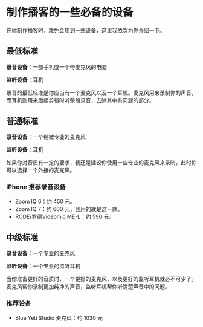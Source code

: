 # 制作播客的一些必备的设备

在你制作播客时，难免会用到一些设备，这里我依次为你介绍一下。

## 最低标准

**录音设备**：一部手机或一个带麦克风的电脑

**监听设备**：耳机

录音的最低标准是你应当有一个麦克风以及一个耳机。麦克风用来录制你的声音，而耳机则用来后续剪辑时听整段录音，去除其中有问题的部分。

## 普通标准

**录音设备**：一个稍微专业的麦克风

**监听设备**：耳机

如果你对音质有一定的要求，我还是建议你使用一些专业的麦克风来录制，此时你可以选择一个外接的麦克风。

### iPhone 推荐录音设备

- Zoom IQ 6：约 450 元。
- Zoom IQ 7：约 600 元，我用的就是这一款。
- RODE/罗德Videomic ME-L：约 590 元。


## 中级标准

**录音设备**：一个专业的麦克风

**监听设备**：一个专业的监听耳机

当你准备更好的音质时，一个更好的麦克风，以及更好的监听耳机就必不可少了。麦克风帮你录制更加纯净的声音，监听耳机帮你听清楚声音中的问题。

### 推荐设备

- Blue Yeti Studio 麦克风：约 1030 元
